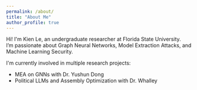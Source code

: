 ```yaml
---
permalink: /about/
title: "About Me"
author_profile: true
---
```


Hi! I'm Kien Le, an undergraduate researcher at Florida State University.  
I’m passionate about Graph Neural Networks, Model Extraction Attacks, and Machine Learning Security.

I'm currently involved in multiple research projects:
- MEA on GNNs with Dr. Yushun Dong
- Political LLMs and Assembly Optimization with Dr. Whalley
